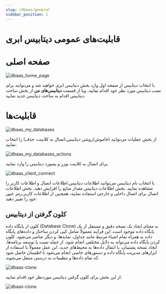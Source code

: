 ```yaml
---
slug: /dbaas/general
sidebar_position: 1
---
```


# قابلیت‌های عمومی دیتابیس ابری 

# صفحه اصلی

![dbaas_home_page](/img/database/dbaas_home_page.png)

با انتخاب دیتابیس از صفحه اول وارد بخش دیتابیس ابری خواهید شد و می‌توانید برای نصب دیتابیس مورد نظر خود اقدام نمایید.
ویا از قسمت **دیتابیس‌های من** از بخش ساخت دیتابیس اقدام به ساخت دیتابیس جدید نمایید.

# قابلیت‌ها

![dbaas_my_databases](/img/database/dbaas_my_databases.png)

از بخش عملیات می‌توانید (خاموش/روشن دیتابیس،اتصال به کلاینت، حذف) را انتخاب نمایید.

![dbaas_my_databases_actions](/img/database/dbaas_my_databases_actions.png)

برای اتصال به کلاینت یوزر و پسورد دیتابیس را وارد نمایید.

![dbaas_client_connect](/img/database/dbaas_client_connect.png)

با انتخاب نام دیتابیس می‌توانید اطلاعات دیتابیس،اطلاعات اتصال و اطلاعات کاربر را مشاهده نمایید.
بخش اطلاعات دیتابیس مقدار منابع را افزایش دهید.
بخش اطلاعات اتصال برای اتصال داخلی و خارجی استفاده نمایید،
همچنین از اطلاعات کاربر،رمز عبور خود را تغییر دهید.

## کلون گرفتن از دیتابیس


کلون از پایگاه داده (Database Clone) به معنای ایجاد یک نسخه دقیق و مستقل از یک پایگاه داده موجود است. این فرآیند معمولاً شامل کپی کردن ساختار و داده‌های پایگاه داده به همراه تمام اشیاء مرتبط مانند جداول، نمایه‌ها، و دیگر عناصر می‌شود. کلون کردن پایگاه داده می‌تواند به دلایل مختلفی انجام شود، از جمله تست یا توسعه برنامه‌ها، ایجاد نسخه پشتیبان، یا انتقال داده‌ها به محیط‌های جدید. این عمل معمولاً با استفاده از ابزارهای مدیریت پایگاه داده و دستورهای خاصی انجام می‌شود تا اطمینان حاصل شود که تمام داده‌ها و تنظیمات به درستی منتقل می‌شوند.


 ![dbaas-clone](/img/database/dbaas-clone.png)

 از این بخش برای کلون گرفتن دیتابیس موردنظر خود اقدام نمایید.

![dbaas-clone](/img/database/dbaas-clone0.png)

<!-- 
## مدیریت کاربران

از بخش مدیریت کاربران می‌توانید از قسمت **کاربر جدید** یوزر جدید با سطح دسترسی دلخواه ایجاد نمایید

![dbaas_database_user_management_create_user](/img/database/dbaas_database_user_management_create_user.png)

همچنین اطلاعات کاربر مانند سطح دسترسی، رمز عبور و یا حذف کاربر را انتخاب نمایید.

![dbaas_database_user_management_list](/img/database/dbaas_database_user_management_list.png)

## پشتیبان‌گیری از دیتابیس

پس از انتخاب دیتابیس موردنظر از بخش "**دیتابیس‌های ابری من**" بخش "**پشتیبان‌گیری**" را انتخاب کنید.

![dbaas-backup](/img/database/dbaas-backup.png)

با انتخاب "**ایجاد پشتیبان**" و"**درج نام پشتیبان**"، نسخه پشتیبان دیتابیس خود را بسازید.

![dbaas-backupname](/img/database/dbaas-backupname.png)


پس از تایید ساخت نسخه پشتیبان ،بکاپ دیتابیس موردنظر ساخته می‌شود.

![dbaas-backupsuccess ](/img/database/dbaas-backupsuccess.png)

همچنین درصورت الزام می‌توانید نسخه پشتیبان خود را "حذف" و یا "بازیابی" نمایید.

-->